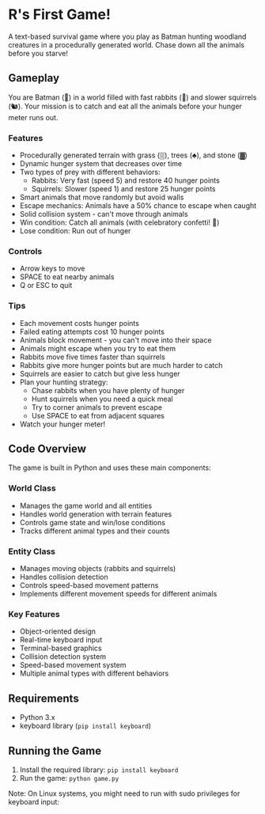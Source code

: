 # R's First Game!

A text-based survival game where you play as Batman hunting woodland creatures in a procedurally generated world. Chase down all the animals before you starve!

## Gameplay

You are Batman (🦇) in a world filled with fast rabbits (🐰) and slower squirrels (🐿️). Your mission is to catch and eat all the animals before your hunger meter runs out.

### Features
- Procedurally generated terrain with grass (▒), trees (♣), and stone (▓)
- Dynamic hunger system that decreases over time
- Two types of prey with different behaviors:
  - Rabbits: Very fast (speed 5) and restore 40 hunger points
  - Squirrels: Slower (speed 1) and restore 25 hunger points
- Smart animals that move randomly but avoid walls
- Escape mechanics: Animals have a 50% chance to escape when caught
- Solid collision system - can't move through animals
- Win condition: Catch all animals (with celebratory confetti! 🎉)
- Lose condition: Run out of hunger

### Controls
- Arrow keys to move
- SPACE to eat nearby animals
- Q or ESC to quit

### Tips
- Each movement costs hunger points
- Failed eating attempts cost 10 hunger points
- Animals block movement - you can't move into their space
- Animals might escape when you try to eat them
- Rabbits move five times faster than squirrels
- Rabbits give more hunger points but are much harder to catch
- Squirrels are easier to catch but give less hunger
- Plan your hunting strategy:
  - Chase rabbits when you have plenty of hunger
  - Hunt squirrels when you need a quick meal
  - Try to corner animals to prevent escape
  - Use SPACE to eat from adjacent squares
- Watch your hunger meter!

## Code Overview

The game is built in Python and uses these main components:

### World Class
- Manages the game world and all entities
- Handles world generation with terrain features
- Controls game state and win/lose conditions
- Tracks different animal types and their counts

### Entity Class
- Manages moving objects (rabbits and squirrels)
- Handles collision detection
- Controls speed-based movement patterns
- Implements different movement speeds for different animals

### Key Features
- Object-oriented design
- Real-time keyboard input
- Terminal-based graphics
- Collision detection system
- Speed-based movement system
- Multiple animal types with different behaviors

## Requirements
- Python 3.x
- keyboard library (`pip install keyboard`)

## Running the Game
1. Install the required library: `pip install keyboard`
2. Run the game: `python game.py`

Note: On Linux systems, you might need to run with sudo privileges for keyboard input: